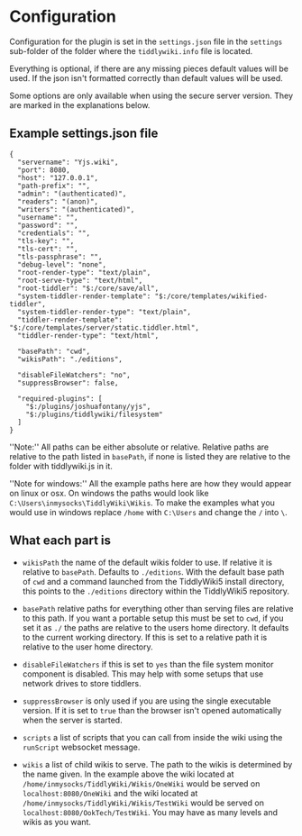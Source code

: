 # Configuration

Configuration for the plugin is set in the `settings.json` file in the
`settings` sub-folder of the folder where the `tiddlywiki.info` file is
located.

Everything is optional, if there are any missing pieces default values will be
used. If the json isn't formatted correctly than default values will be used.

Some options are only available when using the secure server version. They are
marked in the explanations below.

## Example settings.json file

```
{
  "servername": "Yjs.wiki",
  "port": 8080,
  "host": "127.0.0.1",
  "path-prefix": "",
  "admin": "(authenticated)",
  "readers": "(anon)",
  "writers": "(authenticated)",
  "username": "",
  "password": "",
  "credentials": "",
  "tls-key": "",
  "tls-cert": "",
  "tls-passphrase": "",
  "debug-level": "none",
  "root-render-type": "text/plain",
  "root-serve-type": "text/html",
  "root-tiddler": "$:/core/save/all",
  "system-tiddler-render-template": "$:/core/templates/wikified-tiddler",
  "system-tiddler-render-type": "text/plain",
  "tiddler-render-template": "$:/core/templates/server/static.tiddler.html",
  "tiddler-render-type": "text/html",

  "basePath": "cwd",
  "wikisPath": "./editions",

  "disableFileWatchers": "no",
  "suppressBrowser": false,

  "required-plugins": [
    "$:/plugins/joshuafontany/yjs",
    "$:/plugins/tiddlywiki/filesystem"
  ]
}
```

''Note:'' All paths can be either absolute or relative. Relative paths are
relative to the path listed in `basePath`, if none is listed they are
relative to the folder with tiddlywiki.js in it.

''Note for windows:'' All the example paths here are how they would appear on
linux or osx. On windows the paths would look like
`C:\Users\inmysocks\TiddlyWiki\Wikis`. To make the examples what you would use
in windows replace `/home` with `C:\Users` and change the `/` into `\`.

## What each part is

- `wikisPath` the name of the default wikis folder to use. If relative it is
  relative to `basePath`. Defaults to `./editions`. With the default base path 
  of `cwd` and a command launched from the TiddlyWiki5 install directory, this
  points to the `./editions` directory within the TiddlyWiki5 repository.
- `basePath` relative paths for everything other than serving files are
  relative to this path. If you want a portable setup this must be set to
  `cwd`, if you set it as `./` the paths are relative to the users home
  directory. It defaults to the current working directory. If this is set to a
  relative path it is relative to the user home directory.

- `disableFileWatchers` if this is set to `yes` than the file system monitor
  component is disabled. This may help with some setups that use network drives
  to store tiddlers.
- `suppressBrowser` is only used if you are using the single executable
  version. If it is set to `true` than the browser isn't opened automatically
  when the server is started.
- `scripts` a list of scripts that you can call from inside the wiki using the
  `runScript` websocket message.
- `wikis` a list of child wikis to serve. The path to the wikis is determined
  by the name given. In the example above the wiki located at
  `/home/inmysocks/TiddlyWiki/Wikis/OneWiki` would be served on
  `localhost:8080/OneWiki` and the wiki located at
  `/home/inmysocks/TiddlyWiki/Wikis/TestWiki` would be served on
  `localhost:8080/OokTech/TestWiki`. You may have as many levels and wikis as
  you want.